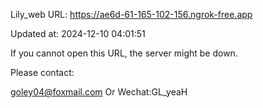 Lily_web URL: https://ae6d-61-165-102-156.ngrok-free.app

Updated at: 2024-12-10 04:01:51

If you cannot open this URL, the server might be down.

Please contact: 

goley04@foxmail.com Or Wechat:GL_yeaH